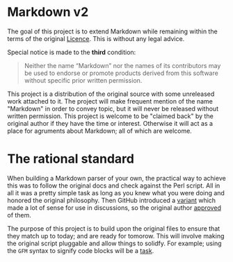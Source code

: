 # Markdown v2

The goal of this project is to extend Markdown while remaining within the terms
of the original [Licence][0]. This is without any legal advice.

Special notice is made to the **third** condition:

> Neither the name “Markdown” nor the names of its contributors may be used
> to endorse or promote products derived from this software without specific
> prior written permission.

This project is a distribution of the original source with some unreleased work
attached to it. The project will make frequent mention of the name "Markdown" in
order to convey topic, but it will never be released without written permission.
This project is welcome to be "claimed back" by the original author if they have
the time or interest. Otherwise it will act as a place for agruments about
Markdown; all of which are welcome.

# The rational standard

When building a Markdown parser of your own, the practical way to achieve this
was to follow the original docs and check against the Perl script. All in all
it was a pretty simple task as long as you knew what you were doing and honored
the original philosophy. Then GitHub introduced a [variant][1] which made a lot
of sense for use in discussions, so the original author [approved][2] of them.

The purpose of this project is to build upon the original files to ensure that
they match up to today; and are ready for tomorow. This will involve making the
original script pluggable and allow things to solidfy. For example; using the
`GFM` syntax to signify code blocks will be a [task][3].

[0]: http://daringfireball.net/projects/markdown/license
[1]: https://help.github.com/articles/github-flavored-markdown/
[2]: http://daringfireball.net/linked/2009/10/23/github-flavored-markdown
[3]: https://github.com/blog/1375
